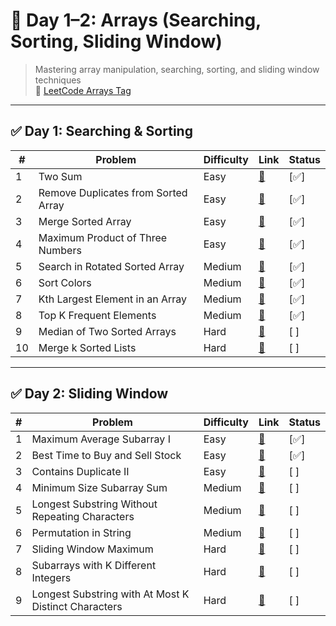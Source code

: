 
# 📘 Day 1–2: Arrays (Searching, Sorting, Sliding Window)

> Mastering array manipulation, searching, sorting, and sliding window techniques  
> 🔗 [LeetCode Arrays Tag](https://leetcode.com/tag/array/)

---

## ✅ Day 1: Searching & Sorting

| # | Problem | Difficulty | Link | Status |
|--|---------|------------|------|--------|
| 1 | Two Sum | Easy | [🔗](https://leetcode.com/problems/two-sum/) | [✅] |
| 2 | Remove Duplicates from Sorted Array | Easy | [🔗](https://leetcode.com/problems/remove-duplicates-from-sorted-array/) | [✅] |
| 3 | Merge Sorted Array | Easy | [🔗](https://leetcode.com/problems/merge-sorted-array/) | [✅] |
| 4 | Maximum Product of Three Numbers | Easy | [🔗](https://leetcode.com/problems/maximum-product-of-three-numbers/) | [✅] |
| 5 | Search in Rotated Sorted Array | Medium | [🔗](https://leetcode.com/problems/search-in-rotated-sorted-array/) | [✅] |
| 6 | Sort Colors | Medium | [🔗](https://leetcode.com/problems/sort-colors/) | [✅] |
| 7 | Kth Largest Element in an Array | Medium | [🔗](https://leetcode.com/problems/kth-largest-element-in-an-array/) | [✅]|
| 8 | Top K Frequent Elements | Medium | [🔗](https://leetcode.com/problems/top-k-frequent-elements/) | [✅]|
| 9 | Median of Two Sorted Arrays | Hard | [🔗](https://leetcode.com/problems/median-of-two-sorted-arrays/) | [ ] |
| 10 | Merge k Sorted Lists | Hard | [🔗](https://leetcode.com/problems/merge-k-sorted-lists/) | [ ] |

---

## ✅ Day 2: Sliding Window

| # | Problem | Difficulty | Link | Status |
|--|---------|------------|------|--------|
| 1 | Maximum Average Subarray I | Easy | [🔗](https://leetcode.com/problems/maximum-average-subarray-i/) | [✅] |
| 2 | Best Time to Buy and Sell Stock | Easy | [🔗](https://leetcode.com/problems/best-time-to-buy-and-sell-stock/) | [✅]  |
| 3 | Contains Duplicate II | Easy | [🔗](https://leetcode.com/problems/contains-duplicate-ii/) | [ ] |
| 4 | Minimum Size Subarray Sum | Medium | [🔗](https://leetcode.com/problems/minimum-size-subarray-sum/) | [ ] |
| 5 | Longest Substring Without Repeating Characters | Medium | [🔗](https://leetcode.com/problems/longest-substring-without-repeating-characters/) | [ ] |
| 6 | Permutation in String | Medium | [🔗](https://leetcode.com/problems/permutation-in-string/) | [ ] |
| 7 | Sliding Window Maximum | Hard | [🔗](https://leetcode.com/problems/sliding-window-maximum/) | [ ] |
| 8 | Subarrays with K Different Integers | Hard | [🔗](https://leetcode.com/problems/subarrays-with-k-different-integers/) | [ ] |
| 9 | Longest Substring with At Most K Distinct Characters | Hard | [🔗](https://leetcode.com/problems/longest-substring-with-at-most-k-distinct-characters/) | [ ] |
